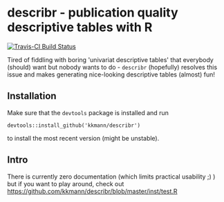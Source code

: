 # describr - publication quality descriptive tables with R

[![Travis-CI Build Status](https://travis-ci.org/kkmann/describr.svg?branch=master)](https://travis-ci.org/kkmann/describr)

Tired of fiddling with boring 'univariat descriptive tables' that everybody (should) want but nobody wants to do - `describr` (hopefully) resolves this issue and makes generating nice-looking descriptive tables (almost) fun!

## Installation

Make sure that the `devtools` package is installed and run

    devtools::install_github('kkmann/describr')
    
to install the most recent version (might be unstable). 

## Intro

There is currently zero documentation (which limits practical usability ;) ) but if you want to play around, check out https://github.com/kkmann/describr/blob/master/inst/test.R
